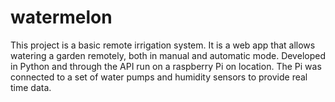 # watermelon

This project is a basic remote irrigation system.
It is a web app that allows watering a garden remotely, both in manual and automatic mode. 
Developed in Python and through the API run on a raspberry Pi on location.
The Pi was connected to a set of water pumps and humidity sensors to provide real time data.

